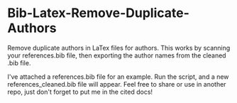 # Bib-Latex-Remove-Duplicate-Authors
Remove duplicate authors in LaTex files for authors. This works by scanning your references.bib file, then exporting the author names from the cleaned .bib file.

I've attached a references.bib file for an example. Run the script, and a new references_cleaned.bib file will appear. Feel free to share or use in another repo, just don't forget to put me in the cited docs!
